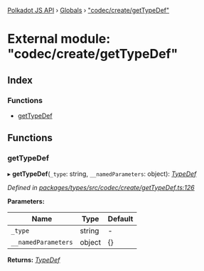 [Polkadot JS API](../README.md) › [Globals](../globals.md) › ["codec/create/getTypeDef"](_codec_create_gettypedef_.md)

# External module: "codec/create/getTypeDef"

## Index

### Functions

* [getTypeDef](_codec_create_gettypedef_.md#gettypedef)

## Functions

###  getTypeDef

▸ **getTypeDef**(`_type`: string, `__namedParameters`: object): *[TypeDef](../interfaces/_codec_create_types_.typedef.md)*

*Defined in [packages/types/src/codec/create/getTypeDef.ts:126](https://github.com/polkadot-js/api/blob/762b16ea13/packages/types/src/codec/create/getTypeDef.ts#L126)*

**Parameters:**

Name | Type | Default |
------ | ------ | ------ |
`_type` | string | - |
`__namedParameters` | object |  {} |

**Returns:** *[TypeDef](../interfaces/_codec_create_types_.typedef.md)*
